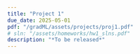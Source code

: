 ```yaml
---
title: "Project 1"
due_date: 2025-05-01
pdf: "/gradML/assets/projects/proj1.pdf"
# sln: "/assets/homeworks/hw1_slns.pdf"
description: "*To be released*"
---
```

